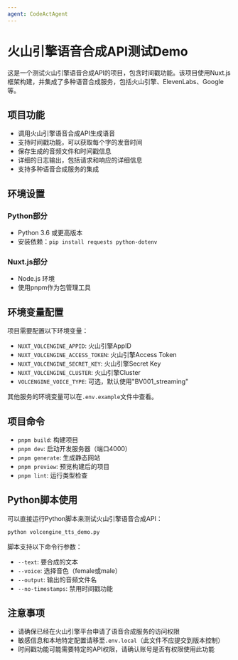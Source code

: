 ```yaml
---
agent: CodeActAgent
---
```


# 火山引擎语音合成API测试Demo

这是一个测试火山引擎语音合成API的项目，包含时间戳功能。该项目使用Nuxt.js框架构建，并集成了多种语音合成服务，包括火山引擎、ElevenLabs、Google等。

## 项目功能

- 调用火山引擎语音合成API生成语音
- 支持时间戳功能，可以获取每个字的发音时间
- 保存生成的音频文件和时间戳信息
- 详细的日志输出，包括请求和响应的详细信息
- 支持多种语音合成服务的集成

## 环境设置

### Python部分
- Python 3.6 或更高版本
- 安装依赖：`pip install requests python-dotenv`

### Nuxt.js部分
- Node.js 环境
- 使用pnpm作为包管理工具

## 环境变量配置

项目需要配置以下环境变量：
- `NUXT_VOLCENGINE_APPID`: 火山引擎AppID
- `NUXT_VOLCENGINE_ACCESS_TOKEN`: 火山引擎Access Token
- `NUXT_VOLCENGINE_SECRET_KEY`: 火山引擎Secret Key
- `NUXT_VOLCENGINE_CLUSTER`: 火山引擎Cluster
- `VOLCENGINE_VOICE_TYPE`: 可选，默认使用"BV001_streaming"

其他服务的环境变量可以在`.env.example`文件中查看。

## 项目命令

- `pnpm build`: 构建项目
- `pnpm dev`: 启动开发服务器（端口4000）
- `pnpm generate`: 生成静态网站
- `pnpm preview`: 预览构建后的项目
- `pnpm lint`: 运行类型检查

## Python脚本使用

可以直接运行Python脚本来测试火山引擎语音合成API：

```bash
python volcengine_tts_demo.py
```

脚本支持以下命令行参数：
- `--text`: 要合成的文本
- `--voice`: 选择音色（female或male）
- `--output`: 输出的音频文件名
- `--no-timestamps`: 禁用时间戳功能

## 注意事项

- 请确保已经在火山引擎平台申请了语音合成服务的访问权限
- 敏感信息和本地特定配置请移至`.env.local`（此文件不应提交到版本控制）
- 时间戳功能可能需要特定的API权限，请确认账号是否有权限使用此功能